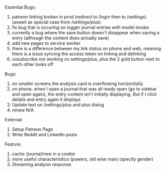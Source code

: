 Essential Bugs:
1. patreon linking broken in prod (redirect to /login then to /settings) (aswell as special case from /settings/plus)
2. fix bug that is occuring on logger journal entries with model invoke
3. currently a bug where the save button doesn't disappear when saving a entry (although the content does actually save)
4. add new pages to service worker
5. there is a difference between my link status on phone and web, meaning there is a issue syncing the access token on linking and delinking
6. unsubscribe not working on settings/plus, plus the 2 gold button next to each other looks off

Bugs:
1. on smaller screens the analysis card is overflowing horizontially
2. on phone, when I open a journal that was all ready open (go to sidebar and open again), the entry content isn't initially displaying. But if I click details and entry again it displays
3. Update text on /settings/plus and plus dialog
4. renew N/A

External:
1. Setup Patreon Page
2. Write Reddit and LinkedIn posts

Feature:
1.  cache /journal/new in a cookie
2.  more useful characterisitics (powers, old wise man) (specify gender)
3.  Streaming analysis response
